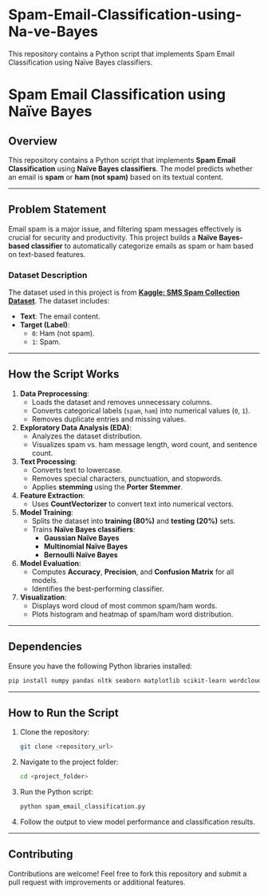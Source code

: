 # Spam-Email-Classification-using-Na-ve-Bayes
This repository contains a Python script that implements Spam Email Classification using Naïve Bayes classifiers.




# Spam Email Classification using Naïve Bayes

## Overview
This repository contains a Python script that implements **Spam Email Classification** using **Naïve Bayes classifiers**. The model predicts whether an email is **spam** or **ham (not spam)** based on its textual content.

---

## **Problem Statement**
Email spam is a major issue, and filtering spam messages effectively is crucial for security and productivity. This project builds a **Naïve Bayes-based classifier** to automatically categorize emails as spam or ham based on text-based features.

### **Dataset Description**
The dataset used in this project is from [**Kaggle: SMS Spam Collection Dataset**](https://www.kaggle.com/datasets/uciml/sms-spam-collection-dataset). The dataset includes:
- **Text**: The email content.
- **Target (Label)**:
  - `0`: Ham (not spam).
  - `1`: Spam.

---

## **How the Script Works**
1. **Data Preprocessing**:
   - Loads the dataset and removes unnecessary columns.
   - Converts categorical labels (`spam`, `ham`) into numerical values (`0`, `1`).
   - Removes duplicate entries and missing values.
2. **Exploratory Data Analysis (EDA)**:
   - Analyzes the dataset distribution.
   - Visualizes spam vs. ham message length, word count, and sentence count.
3. **Text Processing**:
   - Converts text to lowercase.
   - Removes special characters, punctuation, and stopwords.
   - Applies **stemming** using the **Porter Stemmer**.
4. **Feature Extraction**:
   - Uses **CountVectorizer** to convert text into numerical vectors.
5. **Model Training**:
   - Splits the dataset into **training (80%)** and **testing (20%)** sets.
   - Trains **Naïve Bayes classifiers**:
     - **Gaussian Naïve Bayes**
     - **Multinomial Naïve Bayes**
     - **Bernoulli Naïve Bayes**
6. **Model Evaluation**:
   - Computes **Accuracy**, **Precision**, and **Confusion Matrix** for all models.
   - Identifies the best-performing classifier.
7. **Visualization**:
   - Displays word cloud of most common spam/ham words.
   - Plots histogram and heatmap of spam/ham word distribution.

---

## **Dependencies**
Ensure you have the following Python libraries installed:
```sh
pip install numpy pandas nltk seaborn matplotlib scikit-learn wordcloud
```

---

## **How to Run the Script**
1. Clone the repository:
   ```sh
   git clone <repository_url>
   ```
2. Navigate to the project folder:
   ```sh
   cd <project_folder>
   ```
3. Run the Python script:
   ```sh
   python spam_email_classification.py
   ```
4. Follow the output to view model performance and classification results.

---

## **Contributing**
Contributions are welcome! Feel free to fork this repository and submit a pull request with improvements or additional features.


